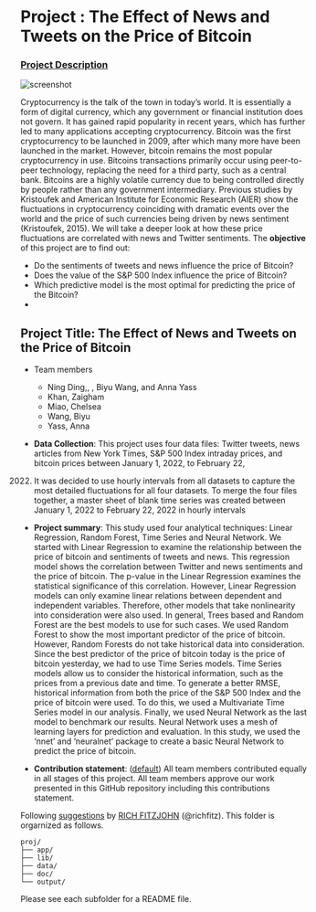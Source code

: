 # Project : The Effect of News and Tweets on the Price of Bitcoin

### [Project Description](doc/project2_desc.md)

![screenshot](doc/figs/Restuarants.PNG)

Cryptocurrency is the talk of the town in today’s world. It is essentially a form of digital
currency, which any government or financial institution does not govern. It has gained rapid
popularity in recent years, which has further led to many applications accepting cryptocurrency.
Bitcoin was the first cryptocurrency to be launched in 2009, after which many more have been
launched in the market. However, bitcoin remains the most popular cryptocurrency in use.
Bitcoins transactions primarily occur using peer-to-peer technology, replacing the need for a
third party, such as a central bank. Bitcoins are a highly volatile currency due to being controlled
directly by people rather than any government intermediary. Previous studies by Kristoufek and
American Institute for Economic Research (AIER) show the fluctuations in cryptocurrency
coinciding with dramatic events over the world and the price of such currencies being driven by
news sentiment (Kristoufek, 2015). We will take a deeper look at how these price fluctuations
are correlated with news and Twitter sentiments.
The **objective** of this project are to find out:

- Do the sentiments of tweets and news influence the price of Bitcoin?
- Does the value of the S&P 500 Index influence the price of Bitcoin?
- Which predictive model is the most optimal for predicting the price of the Bitcoin?
- 
## Project Title: The Effect of News and Tweets on the Price of Bitcoin

+ Team members
	+ Ning Ding,, , Biyu Wang, and Anna Yass
	+ Khan, Zaigham
	+ Miao, Chelsea
	+ Wang, Biyu
	+ Yass, Anna

+ **Data Collection**: This project uses four data files: Twitter tweets, news articles from New York Times,
S&P 500 Index intraday prices, and bitcoin prices between January 1, 2022, to February 22,
2022. It was decided to use hourly intervals from all datasets to capture the most detailed
fluctuations for all four datasets. To merge the four files together, a master sheet of blank time
series was created between January 1, 2022 to February 22, 2022 in hourly intervals 

+ **Project summary**: This study used four analytical techniques: Linear Regression, Random Forest, Time
Series and Neural Network. We started with Linear Regression to examine the relationship
between the price of bitcoin and sentiments of tweets and news. This regression model shows the
correlation between Twitter and news sentiments and the price of bitcoin. The p-value in the
Linear Regression examines the statistical significance of this correlation.
However, Linear Regression models can only examine linear relations between
dependent and independent variables. Therefore, other models that take nonlinearity into
consideration were also used. In general, Trees based and Random Forest are the best models to
use for such cases. We used Random Forest to show the most important predictor of the price of
bitcoin. However, Random Forests do not take historical data into consideration. Since the best
predictor of the price of bitcoin today is the price of bitcoin yesterday, we had to use Time Series
models. Time Series models allow us to consider the historical information, such as the prices
from a previous date and time. To generate a better RMSE, historical information from both the
price of the S&P 500 Index and the price of bitcoin were used. To do this, we used a Multivariate
Time Series model in our analysis. Finally, we used Neural Network as the last model to
benchmark our results. Neural Network uses a mesh of learning layers for prediction and
evaluation. In this study, we used the ‘nnet’ and ‘neuralnet’ package to create a basic Neural
Network to predict the price of bitcoin.

+ **Contribution statement**: ([default](doc/a_note_on_contributions.md)) All team members contributed equally in all stages of this project. All team members approve our work presented in this GitHub repository including this contributions statement.

Following [suggestions](http://nicercode.github.io/blog/2013-04-05-projects/) by [RICH FITZJOHN](http://nicercode.github.io/about/#Team) (@richfitz). This folder is orgarnized as follows.

```
proj/
├── app/
├── lib/
├── data/
├── doc/
└── output/
```

Please see each subfolder for a README file.

